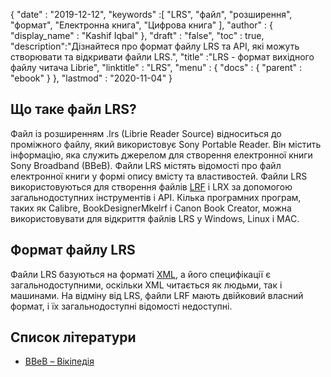 {
  "date" : "2019-12-12",
  "keywords" :[ "LRS", "файл", "розширення", "формат", "Електронна книга", "Цифрова книга" ],
  "author" : {
    "display_name" : "Kashif Iqbal"
},
  "draft" : "false",
  "toc" : true,
  "description":"Дізнайтеся про формат файлу LRS та API, які можуть створювати та відкривати файли LRS.",
  "title" :"LRS - формат вихідного файлу читача Librie",
  "linktitle" : "LRS",
  "menu" : {
    "docs" : {
      "parent" : "ebook"
}
},
  "lastmod" : "2020-11-04"
}

## Що таке файл LRS?

Файл із розширенням .lrs (Librie Reader Source) відноситься до проміжного файлу, який використовує Sony Portable Reader. Він містить інформацію, яка служить джерелом для створення електронної книги Sony Broadband (BBeB). Файли LRS містять відомості про файл електронної книги у формі опису вмісту та властивостей. Файли LRS використовуються для створення файлів [LRF](/uk/ebook/lrf/) і LRX за допомогою загальнодоступних інструментів і API. Кілька програмних програм, таких як Calibre, BookDesignerMkelrf і Canon Book Creator, можна використовувати для відкриття файлів LRS у Windows, Linux і MAC.

## Формат файлу LRS

Файли LRS базуються на форматі [XML](/uk/web/xml/), а його специфікації є загальнодоступними, оскільки XML читається як людьми, так і машинами. На відміну від LRS, файли LRF мають двійковий власний формат, і їх загальнодоступні відомості недоступні.

## Список літератури

* [BBeB – Вікіпедія](https://en.wikipedia.org/wiki/BBeB)

